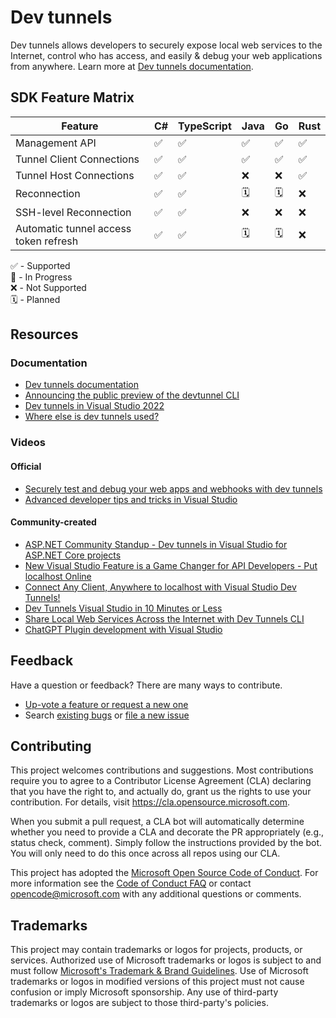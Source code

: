 # Dev tunnels

Dev tunnels allows developers to securely expose local web services to the Internet, control who has access, and easily & debug your web applications from anywhere. Learn more at [Dev tunnels documentation](https://aka.ms/devtunnels/docs).

## SDK Feature Matrix

| Feature | C# | TypeScript | Java | Go | Rust |
|---|---|---|---|---|---|
| Management API | ✅ | ✅ | ✅ | ✅ | ✅ |
| Tunnel Client Connections | ✅ | ✅ | ✅ | ✅ | ✅ |
| Tunnel Host Connections | ✅ | ✅ | ❌ | ❌ | ✅ |
| Reconnection | ✅ | ✅ | 🗓️ | 🗓️ | ❌ |
| SSH-level Reconnection | ✅ | ✅ | ❌ | ❌ | ❌ |
| Automatic tunnel access token refresh | ✅ | ✅ | 🗓️ | 🗓️ | ❌ |

✅ - Supported  
🚧 - In Progress  
❌ - Not Supported  
🗓️ - Planned  

## Resources

### Documentation
- [Dev tunnels documentation](https://aka.ms/devtunnels/docs)
- [Announcing the public preview of the devtunnel CLI](http://aka.ms/devtunnels/blog/cli)
- [Dev tunnels in Visual Studio 2022](http://aka.ms/devtunnels/vs)
- [Where else is dev tunnels used?](https://learn.microsoft.com/en-us/azure/developer/dev-tunnels/faq#where-else-is-dev-tunnels-used)

### Videos

#### Official
- [Securely test and debug your web apps and webhooks with dev tunnels](https://www.youtube.com/watch?v=yBiOGgUFD68)
- [Advanced developer tips and tricks in Visual Studio](https://youtu.be/Czr2M9qcdW4?t=491)

#### Community-created
- [ASP.NET Community Standup - Dev tunnels in Visual Studio for ASP.NET Core projects](https://youtu.be/B9K9eseNcKE?t=185)
- [New Visual Studio Feature is a Game Changer for API Developers - Put localhost Online](https://www.youtube.com/watch?v=NPJhrftkqeg)
- [Connect Any Client, Anywhere to localhost with Visual Studio Dev Tunnels!](https://www.youtube.com/watch?v=azuC8SFHWp8)
- [Dev Tunnels Visual Studio in 10 Minutes or Less](https://www.youtube.com/watch?v=kdaHwOkQf7c)
- [Share Local Web Services Across the Internet with Dev Tunnels CLI](https://www.youtube.com/watch?v=doUDcQNoy38)
- [ChatGPT Plugin development with Visual Studio](https://www.youtube.com/watch?v=iB9oxyJZhSA)

## Feedback

Have a question or feedback? There are many ways to contribute.

- [Up-vote a feature or request a new one](https://github.com/microsoft/dev-tunnels/issues?q=is%3Aissue+is%3Aopen+label%3Afeature-request)
- Search [existing bugs](https://github.com/microsoft/dev-tunnels/issues?q=is%3Aissue+is%3Aopen+label%3Abug) or [file a new issue](https://github.com/microsoft/dev-tunnels/issues/new)

## Contributing

This project welcomes contributions and suggestions.  Most contributions require you to agree to a
Contributor License Agreement (CLA) declaring that you have the right to, and actually do, grant us
the rights to use your contribution. For details, visit https://cla.opensource.microsoft.com.

When you submit a pull request, a CLA bot will automatically determine whether you need to provide
a CLA and decorate the PR appropriately (e.g., status check, comment). Simply follow the instructions
provided by the bot. You will only need to do this once across all repos using our CLA.

This project has adopted the [Microsoft Open Source Code of Conduct](https://opensource.microsoft.com/codeofconduct/).
For more information see the [Code of Conduct FAQ](https://opensource.microsoft.com/codeofconduct/faq/) or
contact [opencode@microsoft.com](mailto:opencode@microsoft.com) with any additional questions or comments.

## Trademarks

This project may contain trademarks or logos for projects, products, or services. Authorized use of Microsoft 
trademarks or logos is subject to and must follow 
[Microsoft's Trademark & Brand Guidelines](https://www.microsoft.com/en-us/legal/intellectualproperty/trademarks/usage/general).
Use of Microsoft trademarks or logos in modified versions of this project must not cause confusion or imply Microsoft sponsorship.
Any use of third-party trademarks or logos are subject to those third-party's policies.
